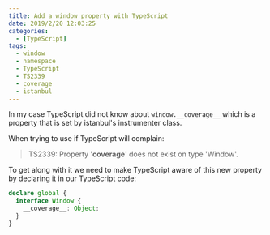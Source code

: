 ```yaml
---
title: Add a window property with TypeScript
date: 2019/2/20 12:03:25
categories:
  - [TypeScript]
tags:
  - window
  - namespace
  - TypeScript
  - TS2339
  - coverage
  - istanbul
---
```


In my case TypeScript did not know about `window.__coverage__` which is a property that is set by istanbul's instrumenter class.

When trying to use if TypeScript will complain:

> TS2339: Property '__coverage__' does not exist on type 'Window'.

To get along with it we need to make TypeScript aware of this new property by declaring it in our TypeScript code:

```ts
declare global {
  interface Window {
    __coverage__: Object;
  }
}
```
